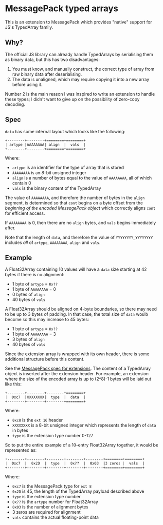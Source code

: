 # MessagePack typed arrays

This is an extension to MessagePack which provides "native" support for JS's TypedArray family.

## Why?

The official JS library can already handle TypedArrays by serialising them as binary data, but this has two disadvantages:

1. You must know, and manually construct, the correct type of array from raw binary data after deserialising.
2. The data is unaligned, which may require copying it into a new array before using it.

Number 2 is the main reason I was inspired to write an extension to handle these types; I didn't want to give up on the possibility of zero-copy decoding.

## Spec

`data` has some internal layout which looks like the following:

```
+--------+--------+========+========+
| artype |AAAAAAAA| align  |  vals  |
+--------+--------+========+========+
```

Where:

- `artype` is an identifier for the type of array that is stored
- `AAAAAAAA` is an 8-bit unsigned integer
- `align` is a number of bytes equal to the value of `AAAAAAAA`, all of which contain 0
- `vals` is the binary content of the TypedArray

The value of `AAAAAAAA`, and therefore the number of bytes in the `align` segment, is determined so that `cont` begins on a byte offset from the _beginning of the encoded MessagePack object_ which correctly aligns `cont` for efficient access.

If `AAAAAAAA` is 0, then there are no `align` bytes, and `vals` begins immediately after.

Note that the length of `data`, and therefore the value of `YYYYYYYY_YYYYYYYY` includes _all_ of `artype`, `AAAAAAAA`, `align` and `vals`.

## Example

A Float32Array containing 10 values will have a `data` size starting at 42 bytes if there is no alignment:

- 1 byte of `artype` = `0x??`
- 1 byte of `AAAAAAAA` = 0
- 0 bytes of `align`
- 40 bytes of `vals`

A Float32Array should be aligned on 4-byte boundaries, so there may need to be up to 3 bytes of padding.
In that case, the total size of `data` woulb become so this may increase to 45 bytes:

- 1 byte of `artype` = `0x??`
- 1 byte of `AAAAAAAA` = 3
- 3 bytes of `align`
- 40 bytes of `vals`

Since the extension array is wrapped with its own header, there is some additional structure before this content.

See the [MessagePack spec for extensions](https://github.com/msgpack/msgpack/blob/master/spec.md#ext-format-family).
The content of a TypedArray object is inserted after the extension header.
For example, an extension where the size of the encoded array is up to (2^8)-1 bytes will be laid out like this:

```
+--------+--------+--------+========+
|  0xc7  |XXXXXXXX|  type  |  data  |
+--------+--------+--------+========+
```

Where:

- `0xc8` is the `ext 16` header
- `XXXXXXXX` is a 8-bit unsigned integer which represents the length of `data` in bytes
- `type` is the extension type number 0-127

So to put the entire example of a 10-entry Float32Array together, it would be represented as:

```
+--------+--------+--------+--------+--------+========+========+
|  0xc7  |  0x2D  |  type  |  0x??  |  0x03  |3 zeros |  vals  |
+--------+--------+--------+--------+--------+========+========+
```

Where:

- `0xc7` is the MessagePack type for `ext 8`
- `0x2D` is 45, the length of the TypedArray payload described above
- `type` is the extension type number
- `0x??` is the `artype` number for Float32Array
- `0x03` is the number of alignment bytes
- 3 zeros are required for alignment
- `vals` contains the actual floating-point data
